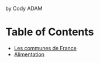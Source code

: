 by Cody ADAM

# Table of Contents

- [Les communes de France](/TP1/TP3-2023.ipynb)
- [Alimentation](/TP2/TP2-DE.ipynb)